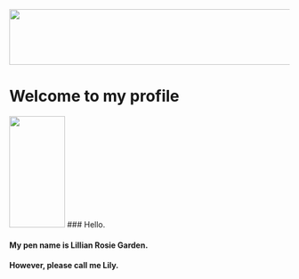 <image src="https://negativespace.co/wp-content/uploads/2019/04/negative-space-pastel-blue-sky-clouds-1062x703.jpg" width=1000 height= 100>


# Welcome to my profile

<image src=" https://user-images.githubusercontent.com/94832331/160638297-2eebf5c3-4fcc-423b-8651-61e7978600b4.jpg" width= 100 height= 200> ### Hello. 

#### My pen name is Lillian Rosie Garden. 
#### However, please call me Lily.
 
 



